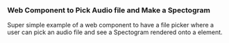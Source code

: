### Web Component to Pick Audio file and Make a Spectogram

Super simple example of a web component to have a file picker where a user can pick an audio file and see a Spectogram rendered onto a <canvas> element.
